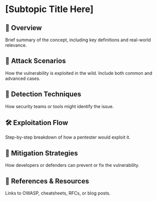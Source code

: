 # [Subtopic Title Here]

## 📘 Overview
Brief summary of the concept, including key definitions and real-world relevance.

## 🎯 Attack Scenarios
How the vulnerability is exploited in the wild. Include both common and advanced cases.

## 🧪 Detection Techniques
How security teams or tools might identify the issue.

## 🛠️ Exploitation Flow
Step-by-step breakdown of how a pentester would exploit it.

## 🔐 Mitigation Strategies
How developers or defenders can prevent or fix the vulnerability.

## 🔗 References & Resources
Links to OWASP, cheatsheets, RFCs, or blog posts. 